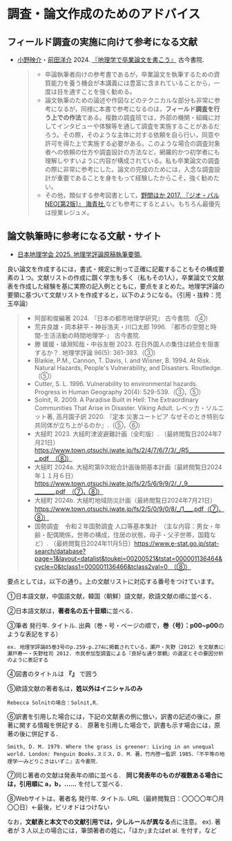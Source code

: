 # 調査・論文作成のためのアドバイス

## フィールド調査の実施に向けて参考になる文献

- [小野映介](https://researchmap.jp/rinani)・[前田洋介](https://researchmap.jp/y.maeda) 2024. [『地理学で卒業論文を書こう』](https://www.kokon.co.jp/book/b641277.html) 古今書院.
   >- 卒論執筆者向けの参考書であるが，卒業論文を執筆するための資質能力を養う機会が本講義には豊富に含まれていることから，一度は目を通すことを強く勧める。
   >- 論文執筆のための論述や作図などのテクニカルな部分も非常に参考になるが，同様に本書で参考になるのは，**フィールド調査を行う上での作法**である。複数の調査班では，外部の機関・組織に対してインタビューや体験等を通して調査を実施することがあるだろう。その際，そのような主体に対する依頼を自ら行い，同意や許可を得た上で実施する必要がある。このような場合の調査対象者への依頼の仕方や調査設計の方法など，網羅的かつ初学者にも理解しやすいように内容が構成されている。私も卒業論文の調査の際に非常に参考にした。論文の完成のためには，入念な調査設計が重要であることを身をもって経験したからこそ，強く勧めたい。
   >- その他，類似する参考図書として，[野間ほか 2017. 『ジオ・パルNEO[第2版]』 海青社.](https://www.kaiseisha-press.ne.jp/ISBN9784860993153.html)なども参考にするとよい。もちろん最優先は授業レジュメ。

## 論文執筆時に参考になる文献・サイト

- [日本地理学会 2025. 地理学評論原稿執筆要領.](https://www.ajg.or.jp/wp-content/uploads/2024/12/24.12.14.18.11.16.chirihyo_sippituyoryo.pdf)

良い論文を作成するには，書式・規定に則って正確に記載することもその構成要素の１つ。文献リストの作成に躓く学生も多く（私もその1人），卒業論文で文献表を作成した経験を基に実際の記入例とともに，要点をまとめた。地理学評論の要領に基づいて文献リストを作成すると，以下のようになる。（引用・抜粋：児玉卒論）

  >- 阿部和俊編著 2024. 『日本の都市地理学研究』 古今書院.（④）
  >- 荒井良雄・岡本耕平・神谷浩夫・川口太郎 1996. 『都市の空間と時間-生活活動の時間地理学-』 古今書院.
  >- 滕 媛媛・埴淵知哉・中谷友樹 2023. 在日外国人の集住は統合を阻害するか？. 地理学評論 96(5): 361-383.（③）
  >- Blaikie, P.M., Cannon, T. Davis, I. and Wisner, B. 1994. At Risk. Natural Hazards, People's Vulnerability, and Disasters. Routledge.（⑤）
  >- Cutter, S. L. 1996. Vulnerability to environmental hazards. Progress in Human Geography 20(4): 529-539.（③，⑤）
  >- Solnit, R. 2009. A Paradise Built in Hell: The Extraordinary Communities That Arise in Disaster. Viking Adult. レベッカ・ソルニット著, 高月園子訳 2020. 『定本 災害ユートピア なぜそのとき特別な共同体が立ち上がるのか』.（⑤，⑥）
  >- 大槌町 2023. 大槌町津波避難計画（全町版）. （最終閲覧日2024年7月21日）https://www.town.otsuchi.iwate.jp/fs/2/4/7/6/7/3/_/R5______________.pdf　（⑧）
  >- 大槌町 2024a. 大槌町第9次総合計画後期基本計画（最終閲覧日2024年１１月６日）https://www.town.otsuchi.iwate.jp/fs/2/5/6/9/9/2/_/_9____________________.pdf　（⑦，⑧）
  >- 大槌町 2024b. 大槌町地域防災計画（最終閲覧日2024年7月21日）https://www.town.otsuchi.iwate.jp/fs/2/5/0/9/0/8/_/1___.pdf（⑦，⑧）
  >- 国勢調査　令和２年国勢調査	人口等基本集計　（主な内容：男女・年齢・配偶関係，世帯の構成，住居の状態，母子・父子世帯，国籍など）. （最終閲覧日2024年11月5日）https://www.e-stat.go.jp/stat-search/database?page=1&layout=datalist&toukei=00200521&tstat=000001136464&cycle=0&tclass1=000001136466&tclass2val=0　（⑧）

要点としては，以下の通り。上の文献リストに対応する番号をつけています。

①日本語文献，中国語文献，韓国（朝鮮）語文献，欧語文献の順に並べる．

②日本語文献は，**著者名の五十音順**に並べる．

③筆者 発行年. タイトル. 出典（巻・号・ページの順で，**巻（号）：p00~p00**のような表記をする）
```markdown
ex. 地理学評論85巻3号のp.259-p.274に掲載されている，瀬戸・矢野（2012）を文献表に掲載する場合：
瀬戸寿一・矢野桂司 2012. 市民参加型調査による『良好な通り景観』の選定とその要因分析. 地理学評論 85(3):259-274.
のように表記する
```

④図書のタイトルは **『』** で囲う

⑤欧語文献の著者名は，**姓以外はイニシャルのみ**
```
Rebecca Solnitの場合：Solnit,R.
```

⑥訳書を引用した場合には，下記の文献表の例に倣い，訳書の記述の後に，原著に関する情報を併記する．
原著を引用した場合で，訳書も示す場合には，原著の後に併記する．
```
Smith, D. M. 1979. Where the grass is greener: Living in an unequal world. London: Penguin Books.スミス，D. M．著，竹内啓一監訳 1985．『不平等の地理学──みどりこきはいずこ』古今書院．
```

⑦同じ著者の文献は発表年の順に並べる． **同じ発表年のものが複数ある場合には，引用順に a，b，……** を付して並べる．

⑧Webサイトは，著者名 発行年. タイトル. URL（最終閲覧日：〇〇〇〇年〇月〇〇日）←最後，ピリオドはつけない

なお，**文献表と本文での文献引用では，少しルールが異なる**点に注意。
ex). 著者が 3 人以上の場合には，筆頭著者の姓に，｢ほか｣またはet al. を付す，など
